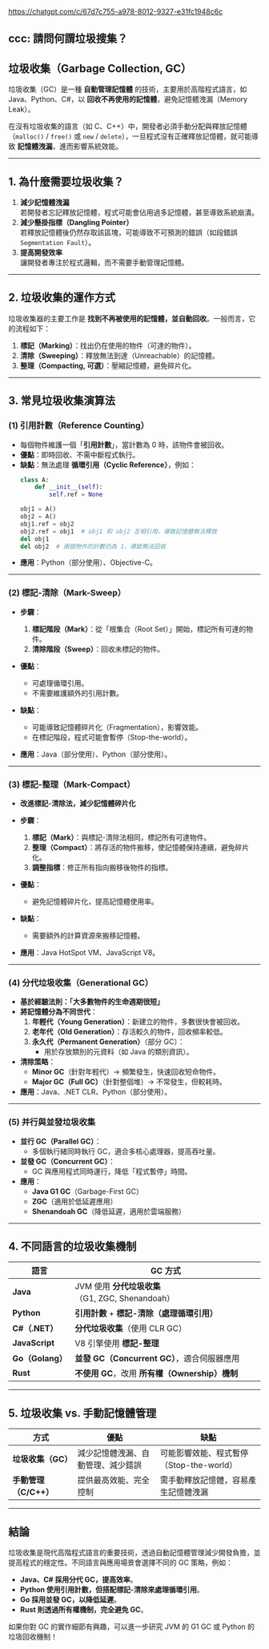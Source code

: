 https://chatgpt.com/c/67d7c755-a978-8012-9327-e31fc1948c6c

## ccc: 請問何謂垃圾搜集？

## **垃圾收集（Garbage Collection, GC）**
垃圾收集（GC）是一種 **自動管理記憶體** 的技術，主要用於高階程式語言，如 Java、Python、C#，以 **回收不再使用的記憶體**，避免記憶體洩漏（Memory Leak）。

在沒有垃圾收集的語言（如 C、C++）中，開發者必須手動分配與釋放記憶體（`malloc()` / `free()` 或 `new` / `delete`），一旦程式沒有正確釋放記憶體，就可能導致 **記憶體洩漏**，進而影響系統效能。

---

## **1. 為什麼需要垃圾收集？**
1. **減少記憶體洩漏**  
   若開發者忘記釋放記憶體，程式可能會佔用過多記憶體，甚至導致系統崩潰。
2. **減少懸掛指標（Dangling Pointer）**  
   若釋放記憶體後仍然存取該區塊，可能導致不可預測的錯誤（如段錯誤 `Segmentation Fault`）。
3. **提高開發效率**  
   讓開發者專注於程式邏輯，而不需要手動管理記憶體。

---

## **2. 垃圾收集的運作方式**
垃圾收集器的主要工作是 **找到不再被使用的記憶體，並自動回收**。一般而言，它的流程如下：
1. **標記（Marking）**：找出仍在使用的物件（可達的物件）。
2. **清除（Sweeping）**：釋放無法到達（Unreachable）的記憶體。
3. **整理（Compacting, 可選）**：壓縮記憶體，避免碎片化。

---

## **3. 常見垃圾收集演算法**
### **(1) 引用計數（Reference Counting）**
- 每個物件維護一個「**引用計數**」，當計數為 0 時，該物件會被回收。
- **優點**：即時回收、不需中斷程式執行。
- **缺點**：無法處理 **循環引用（Cyclic Reference）**，例如：
  ```python
  class A:
      def __init__(self):
          self.ref = None

  obj1 = A()
  obj2 = A()
  obj1.ref = obj2
  obj2.ref = obj1  # obj1 和 obj2 互相引用，導致記憶體無法釋放
  del obj1
  del obj2  # 兩個物件的計數仍為 1，導致無法回收
  ```
- **應用**：Python（部分使用）、Objective-C。

---

### **(2) 標記-清除（Mark-Sweep）**
- **步驟**：
  1. **標記階段（Mark）**：從「根集合（Root Set）」開始，標記所有可達的物件。
  2. **清除階段（Sweep）**：回收未標記的物件。
- **優點**：
  - 可處理循環引用。
  - 不需要維護額外的引用計數。
- **缺點**：
  - 可能導致記憶體碎片化（Fragmentation），影響效能。
  - 在標記階段，程式可能會暫停（Stop-the-world）。

- **應用**：Java（部分使用）、Python（部分使用）。

---

### **(3) 標記-整理（Mark-Compact）**
- **改進標記-清除法，減少記憶體碎片化**
- **步驟**：
  1. **標記（Mark）**：與標記-清除法相同，標記所有可達物件。
  2. **整理（Compact）**：將存活的物件搬移，使記憶體保持連續，避免碎片化。
  3. **調整指標**：修正所有指向搬移後物件的指標。
- **優點**：
  - 避免記憶體碎片化，提高記憶體使用率。
- **缺點**：
  - 需要額外的計算資源來搬移記憶體。

- **應用**：Java HotSpot VM、JavaScript V8。

---

### **(4) 分代垃圾收集（Generational GC）**
- **基於經驗法則：「大多數物件的生命週期很短」**
- **將記憶體分為不同世代**：
  1. **年輕代（Young Generation）**：新建立的物件，多數很快會被回收。
  2. **老年代（Old Generation）**：存活較久的物件，回收頻率較低。
  3. **永久代（Permanent Generation）**（部分 GC）：
     - 用於存放類別的元資料（如 Java 的類別資訊）。
- **清除策略**：
  - **Minor GC**（針對年輕代）→ 頻繁發生，快速回收短命物件。
  - **Major GC（Full GC）**（針對整個堆）→ 不常發生，但較耗時。
- **應用**：Java、.NET CLR、Python（部分使用）。

---

### **(5) 并行與並發垃圾收集**
- **並行 GC（Parallel GC）**：
  - 多個執行緒同時執行 GC，適合多核心處理器，提高吞吐量。
- **並發 GC（Concurrent GC）**：
  - GC 與應用程式同時運行，降低「程式暫停」時間。
- **應用**：
  - **Java G1 GC**（Garbage-First GC）
  - **ZGC**（適用於低延遲應用）
  - **Shenandoah GC**（降低延遲，適用於雲端服務）

---

## **4. 不同語言的垃圾收集機制**
| 語言 | GC 方式 |
|------|---------|
| **Java** | JVM 使用 **分代垃圾收集**（G1, ZGC, Shenandoah） |
| **Python** | **引用計數** + **標記-清除（處理循環引用）** |
| **C#（.NET）** | **分代垃圾收集**（使用 CLR GC） |
| **JavaScript** | V8 引擎使用 **標記-整理** |
| **Go（Golang）** | **並發 GC（Concurrent GC）**，適合伺服器應用 |
| **Rust** | **不使用 GC**，改用 **所有權（Ownership）機制** |

---

## **5. 垃圾收集 vs. 手動記憶體管理**
| 方式 | 優點 | 缺點 |
|------|------|------|
| **垃圾收集（GC）** | 減少記憶體洩漏、自動管理、減少錯誤 | 可能影響效能、程式暫停（Stop-the-world） |
| **手動管理（C/C++）** | 提供最高效能、完全控制 | 需手動釋放記憶體，容易產生記憶體洩漏 |

---

## **結論**
垃圾收集是現代高階程式語言的重要技術，透過自動記憶體管理減少開發負擔，並提高程式的穩定性。不同語言與應用場景會選擇不同的 GC 策略，例如：
- **Java、C# 採用分代 GC，提高效率**。
- **Python 使用引用計數，但搭配標記-清除來處理循環引用**。
- **Go 採用並發 GC，以降低延遲**。
- **Rust 則透過所有權機制，完全避免 GC**。

如果你對 GC 的實作細節有興趣，可以進一步研究 JVM 的 G1 GC 或 Python 的垃圾回收機制！